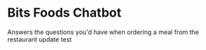 # Bits Foods Chatbot
Answers the questions you'd have when ordering a meal from the restaurant
update test
